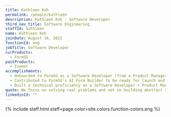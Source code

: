 ```yaml
---
title: Kathleen Koh
permalink: /people/kathleen
description: Kathleen Koh - Software Developer
third_nav_title: Software Engineering
staffId: kathleen
name: Kathleen Koh
joinDate: August 16, 2021
functionId: eng
jobTitle: Software Developer
curProducts:
  - FormSG
pastProducts:
  - Isomer
accomplishments:
  - Onboarded to FormSG as a Software Developer (from a Product Manager)!
  - Contributed to FormSG's AI Form Builder to be ready for launch and multiple other features on FormSG.
  - Built a technical proficiency as a Software Developer + Product Manager.
quote: We focus on solving real problems and not on building abstract solutions
linkedinId: ""
---
```


{% include staff.html staff=page color=site.colors.function-colors.eng %}
